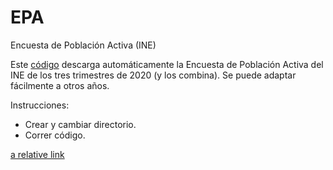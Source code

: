 # EPA
Encuesta de Población Activa (INE)

Este [código](EPA.Rmd) descarga automáticamente la Encuesta de Población Activa del INE de los tres trimestres de 2020 (y los combina). Se puede adaptar fácilmente a otros años.

Instrucciones:
- Crear y cambiar directorio.
- Correr código.

[a relative link](other_file.md)

